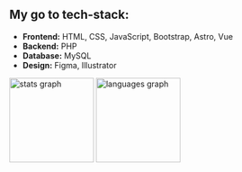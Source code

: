 <!-- # Hey there, I'm David

I am a freelance frontend developer and web designer. +2 years of experience. Passionate about designing and creating elegant and intuitive user interfaces. ready to add value to your project.

## **Current information about me:**

- 🌱 I’m currently learning Typescripts
- 📫 Contact me: Iceheheop@outlook.com 
-->
## **My go to tech-stack:**

- **Frontend:** HTML, CSS, JavaScript, Bootstrap, Astro, Vue
- **Backend:** PHP
- **Database:** MySQL
- **Design:** Figma, Illustrator

<div align="left">
  <img src="https://github-readme-stats.vercel.app/api?username=Iceheop&hide_title=false&hide_rank=false&show_icons=true&include_all_commits=true&count_private=true&disable_animations=false&theme=github_dark&locale=es&hide_border=false&order=1" height="150" alt="stats graph"  />
  <img src="https://github-readme-stats.vercel.app/api/top-langs?username=Iceheop&locale=es&hide_title=false&layout=compact&card_width=320&langs_count=5&theme=github_dark&hide_border=false&order=2" height="150" alt="languages graph"  />
</div>
